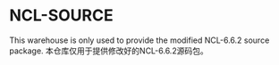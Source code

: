 # NCL-SOURCE
This warehouse is only used to provide the modified NCL-6.6.2 source package. 本仓库仅用于提供修改好的NCL-6.6.2源码包。
